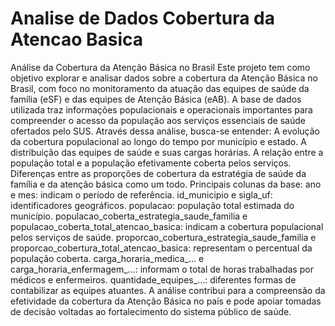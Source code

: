 # Analise de Dados Cobertura da Atencao Basica
 Análise da Cobertura da Atenção Básica no Brasil Este projeto tem como objetivo explorar e analisar dados sobre a cobertura da Atenção Básica no Brasil, com foco no monitoramento da atuação das equipes de saúde da família (eSF) e das equipes de Atenção Básica (eAB). A base de dados utilizada traz informações populacionais e operacionais importantes para compreender o acesso da população aos serviços essenciais de saúde ofertados pelo SUS.  Através dessa análise, busca-se entender:  A evolução da cobertura populacional ao longo do tempo por município e estado.  A distribuição das equipes de saúde e suas cargas horárias.  A relação entre a população total e a população efetivamente coberta pelos serviços.  Diferenças entre as proporções de cobertura da estratégia de saúde da família e da atenção básica como um todo.  Principais colunas da base: ano e mes: indicam o período de referência.  id_municipio e sigla_uf: identificadores geográficos.  populacao: população total estimada do município.  populacao_coberta_estrategia_saude_familia e populacao_coberta_total_atencao_basica: indicam a cobertura populacional pelos serviços de saúde.  proporcao_cobertura_estrategia_saude_familia e proporcao_cobertura_total_atencao_basica: representam o percentual da população coberta.  carga_horaria_medica_... e carga_horaria_enfermagem_...: informam o total de horas trabalhadas por médicos e enfermeiros.  quantidade_equipes_...: diferentes formas de contabilizar as equipes atuantes.  A análise contribui para a compreensão da efetividade da cobertura da Atenção Básica no país e pode apoiar tomadas de decisão voltadas ao fortalecimento do sistema público de saúde.
